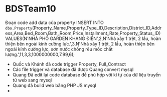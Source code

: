 # BDSTeam10
Đoạn code add data của property
INSERT INTO `dbo.Property`(Property_Name,Property_Type_ID,Description,District_ID,Address,Area,Bed_Room,Bath_Room,Price,Installment_Rate,Property_Status_ID) VALUES(N'NHÀ PHỐ GARDEN KHANG ĐIỀN',2,N'Nhà xây 1 trệt, 2 lầu, hoàn thiện bên ngoài kính cường lực.',3,N'Nhà xây 1 trệt, 2 lầu, hoàn thiện bên ngoài kính cường lực, sơn nước chống rêu mốc chất lượng.',11,3,3,1000000000,7.99,6);
- Quốc và Khánh đã code trigger Property, Full_Contract
- Các file trigger và database đã được Quang convert mysql
- Quang Đã edit lại code database để phù hợp với kí tự của dữ liệu truyền từ web sang mysql
- Quang đã build web bằng PHP JS mysql
- 
